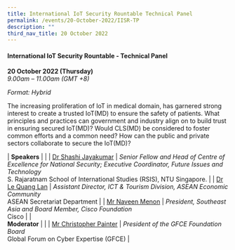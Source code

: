 ```yaml
---
title: International IoT Security Rountable Technical Panel
permalink: /events/20-October-2022/IISR-TP
description: ""
third_nav_title: 20 October 2022
---
```

#### **International IoT Security Rountable - Technical Panel**

**20 October 2022 (Thursday)**  
*9.00am – 11.00am (GMT +8)*

*Format: Hybrid*

The increasing proliferation of IoT in medical domain, has garnered strong interest to create a trusted IoT(MD) to ensure the safety of patients. What principles and practices can government and industry align on to build trust in ensuring secured IoT(MD)? Would CLS(MD) be considered to foster common efforts and a common need? How can the public and private sectors collaborate to secure the IoT(MD)? 

| **Speakers**               |                                                                                                                                   |
| [Dr Shashi Jayakumar](/speaker-s-jayakumar)    | *Senior Fellow and Head of Centre of Excellence for National Security; Executive Coordinator, Future Issues and Technology*<br>S. Rajaratnam School of International Studies (RSIS), NTU Singapore.  |
| [Dr Le Quang Lan](/speaker-le-quang-lan)        | *Assistant   Director, ICT  & Tourism Division,   ASEAN Economic Community*<br>ASEAN Secretariat Department                                              |
| [Mr Naveen Menon](/speaker-naveen-menon)        | *President,   Southeast Asia and Board Member, Cisco Foundation*<br>Cisco                                                                    |
| <br> **Moderator**              |                                                                                                                                   |
| [Mr Christopher Painter](/moderator-christopher-painter) | *President of the GFCE Foundation Board*<br>Global Forum on Cyber Expertise (GFCE)                                                                                                                         |